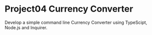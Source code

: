 # Project04 Currency Converter

Develop a simple command line Currency Converter using TypeScipt, Node.js and Inquirer.